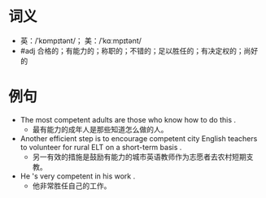 # 词义
- 英：/ˈkɒmpɪtənt/； 美：/ˈkɑːmpɪtənt/
- #adj 合格的；有能力的；称职的；不错的；足以胜任的；有决定权的；尚好的
# 例句
- The most competent adults are those who know how to do this .
	- 最有能力的成年人是那些知道怎么做的人。
- Another efficient step is to encourage competent city English teachers to volunteer for rural ELT on a short-term basis .
	- 另一有效的措施是鼓励有能力的城市英语教师作为志愿者去农村短期支教。
- He 's very competent in his work .
	- 他非常胜任自己的工作。
